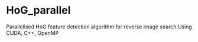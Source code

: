 # HoG_parallel

Parallelised HoG feature detection algorithm for reverse image search
Using CUDA, C++, OpenMP
